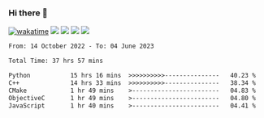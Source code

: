 ### Hi there 👋
[![wakatime](https://wakatime.com/badge/user/368879df-dc38-4b1a-86c4-8a2054a0e074.svg)](https://wakatime.com/@368879df-dc38-4b1a-86c4-8a2054a0e074)
<img src="https://img.shields.io/badge/Windows-0078D6?style=flat&logo=Windows&logoColor=white">
<img src="https://img.shields.io/badge/IntelliJ_IDEA-000000.svg?style=flat&logo=IntelliJ-IDEA&logoColor=white">
<img src="https://img.shields.io/badge/Visual_Studio_Code-007ACC?style=flat&logo=Visual-Studio-Code&logoColor=white">
<img src="https://img.shields.io/badge/Discord-5865F2?label=kano%233578&style=flat&logo=discord&logoColor=white">
<br>


<!--START_SECTION:waka-->

```txt
From: 14 October 2022 - To: 04 June 2023

Total Time: 37 hrs 57 mins

Python           15 hrs 16 mins  >>>>>>>>>>---------------   40.23 %
C++              14 hrs 33 mins  >>>>>>>>>>---------------   38.34 %
CMake            1 hr 49 mins    >------------------------   04.83 %
ObjectiveC       1 hr 49 mins    >------------------------   04.80 %
JavaScript       1 hr 40 mins    >------------------------   04.41 %
```

<!--END_SECTION:waka-->
